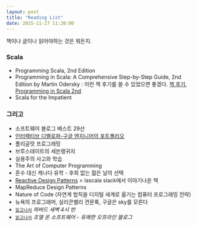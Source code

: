 ```yaml
---
layout: post
title: "Reading List"
date: 2015-11-27 11:20:00
---
```

책이나 글이나 읽어야하는 것은 뭐든지.

### Scala
- Programming Scala, 2nd Edition
- Programming in Scala: A Comprehensive Step-by-Step Guide, 2nd Edition by Martin Odersky
: 이런 책 후기를 쓸 수 있었으면 좋겠다. [책 후기, Programming in Scala 2nd](http://seoh.github.io/blog/2015/01/18/pis-review/)
- Scala for the Impatient

### 그리고
- 소프트웨어 블로그 베스트 29선
- [인터랙티브 디벨로퍼-구글 엔지니어의 포트폴리오](http://book.naver.com/bookdb/book_detail.nhn?bid=9344780)
- 폴리글랏 프로그래밍
- 브루스테이트의 세븐랭귀지
- 실용주의 사고와 학습
- The Art of Computer Programming
- 혼수 대신 캐나다 유학 - 후회 없는 젊은 날의 선택
- [Reactive Design Patterns](https://www.manning.com/books/reactive-design-patterns) > lascala slack에서 이야기나온 책
- MapReduce Design Patterns
- Nature of Code (자연계 법칙을 디지털 세계로 옮기는 컴퓨터 프로그래밍 전략)
- 뉴욕의 프로그래머, 실리콘밸리 견문록, 구글은 sky를 모른다
- [`읽고나서`](/2015/12/04/하버드-새벽-4시반.html) *하버드 새벽 4시 반*
- [`읽고나서`](/2015/11/01/조엘-온-소프트웨어.html) *조엘 온 소프트웨어 - 유쾌한 오프라인 블로그*
